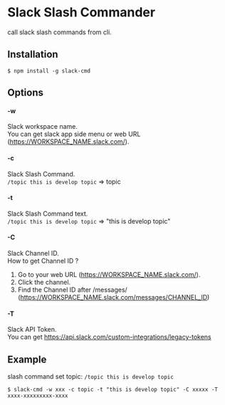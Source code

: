 # Slack Slash Commander

call slack slash commands from cli.


## Installation
```
$ npm install -g slack-cmd
```

## Options
#### -w
Slack workspace name.  
You can get slack app side menu or web URL (https://WORKSPACE_NAME.slack.com/).

#### -c
Slack Slash Command.  
`/topic this is develop topic` => topic

#### -t
Slack Slash Command text.  
`/topic this is develop topic` => "this is develop topic"

#### -C
Slack Channel ID.  
How to get Channel ID ?  
1. Go to your web URL (https://WORKSPACE_NAME.slack.com/).
2. Click the channel.
3. Find the Channel ID after /messages/ (https://WORKSPACE_NAME.slack.com/messages/CHANNEL_ID)

#### -T
Slack API Token.  
You can get https://api.slack.com/custom-integrations/legacy-tokens

## Example

slash command set topic: `/topic this is develop topic`

```
$ slack-cmd -w xxx -c topic -t "this is develop topic" -C xxxxx -T xxxx-xxxxxxxxx-xxxx
```
